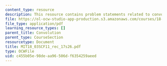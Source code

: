```yaml
---
content_type: resource
description: This resource contains problem statements related to convolution.
file: https://ol-ocw-studio-app-production.s3.amazonaws.com/courses/18-03sc-differential-equations-fall-2011/c455b05e98deaa96506df6354259aeed_MIT18_03SCF11_rec_17s26.pdf
file_type: application/pdf
learning_resource_types: []
parent_title: Convolution
parent_type: CourseSection
resourcetype: Document
title: MIT18_03SCF11_rec_17s26.pdf
type: OCWFile
uid: c455b05e-98de-aa96-506d-f6354259aeed
---
```


